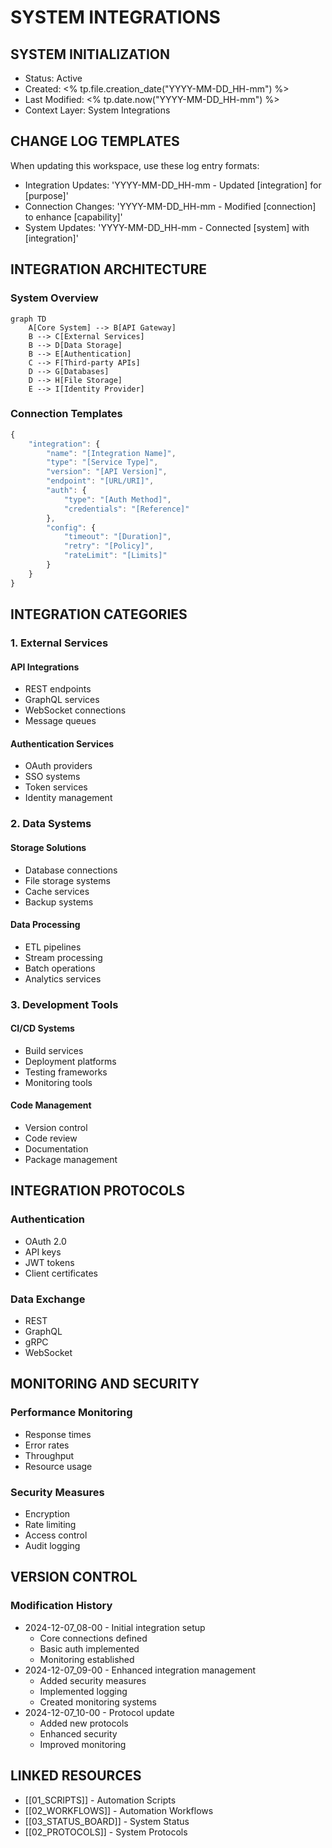 # SYSTEM INTEGRATIONS

## SYSTEM INITIALIZATION
- Status: Active
- Created: <% tp.file.creation_date("YYYY-MM-DD_HH-mm") %>
- Last Modified: <% tp.date.now("YYYY-MM-DD_HH-mm") %>
- Context Layer: System Integrations

## CHANGE LOG TEMPLATES
When updating this workspace, use these log entry formats:
- Integration Updates: 'YYYY-MM-DD_HH-mm - Updated [integration] for [purpose]'
- Connection Changes: 'YYYY-MM-DD_HH-mm - Modified [connection] to enhance [capability]'
- System Updates: 'YYYY-MM-DD_HH-mm - Connected [system] with [integration]'

## INTEGRATION ARCHITECTURE

### System Overview
```mermaid
graph TD
    A[Core System] --> B[API Gateway]
    B --> C[External Services]
    B --> D[Data Storage]
    B --> E[Authentication]
    C --> F[Third-party APIs]
    D --> G[Databases]
    D --> H[File Storage]
    E --> I[Identity Provider]
```

### Connection Templates
```javascript
{
    "integration": {
        "name": "[Integration Name]",
        "type": "[Service Type]",
        "version": "[API Version]",
        "endpoint": "[URL/URI]",
        "auth": {
            "type": "[Auth Method]",
            "credentials": "[Reference]"
        },
        "config": {
            "timeout": "[Duration]",
            "retry": "[Policy]",
            "rateLimit": "[Limits]"
        }
    }
}
```

## INTEGRATION CATEGORIES

### 1. External Services
#### API Integrations
- REST endpoints
- GraphQL services
- WebSocket connections
- Message queues

#### Authentication Services
- OAuth providers
- SSO systems
- Token services
- Identity management

### 2. Data Systems
#### Storage Solutions
- Database connections
- File storage systems
- Cache services
- Backup systems

#### Data Processing
- ETL pipelines
- Stream processing
- Batch operations
- Analytics services

### 3. Development Tools
#### CI/CD Systems
- Build services
- Deployment platforms
- Testing frameworks
- Monitoring tools

#### Code Management
- Version control
- Code review
- Documentation
- Package management

## INTEGRATION PROTOCOLS

### Authentication
- OAuth 2.0
- API keys
- JWT tokens
- Client certificates

### Data Exchange
- REST
- GraphQL
- gRPC
- WebSocket

## MONITORING AND SECURITY

### Performance Monitoring
- Response times
- Error rates
- Throughput
- Resource usage

### Security Measures
- Encryption
- Rate limiting
- Access control
- Audit logging

## VERSION CONTROL
### Modification History
- 2024-12-07_08-00 - Initial integration setup
  - Core connections defined
  - Basic auth implemented
  - Monitoring established
- 2024-12-07_09-00 - Enhanced integration management
  - Added security measures
  - Implemented logging
  - Created monitoring systems
- 2024-12-07_10-00 - Protocol update
  - Added new protocols
  - Enhanced security
  - Improved monitoring

## LINKED RESOURCES
- [[01_SCRIPTS]] - Automation Scripts
- [[02_WORKFLOWS]] - Automation Workflows
- [[03_STATUS_BOARD]] - System Status
- [[02_PROTOCOLS]] - System Protocols